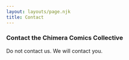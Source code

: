 ```yaml
---
layout: layouts/page.njk
title: Contact
---
```


### Contact the Chimera Comics Collective

Do not contact us. We will contact you.